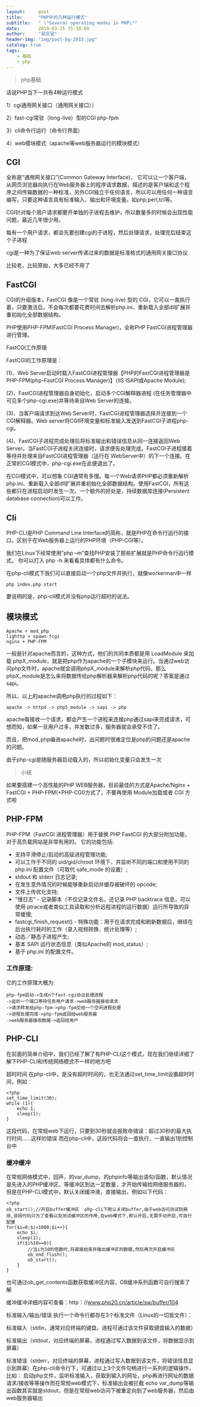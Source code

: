 ```yaml
---
layout:     post
title:      "PHP中的几种运行模式"
subtitle:   " \"Several operating modes in PHP\""
date:       2019-03-25 15:10:00
author:     "吴庆宝"
header-img: "img/post-bg-2015.jpg"
catalog: true
tags:
    - 基础
    - php
---
```


>  php基础

话说PHP当下一共有4种运行模式

1）cgi通用网关接口（通用网关接口））

2）fast-cgi常驻（long-live）型的CGI php-fpm

3）cli命令行运行（命令行界面）

4）web模块模式（apache等web服务器运行的模块模式）

## CGI
全称是“通用网关接口”(Common Gateway Interface)， 它可以让一个客户端，从网页浏览器向执行在Web服务器上的程序请求数据，描述的是客户端和这个程序之间传输数据的一种标准，另外CGI独立于任何语言，所以可以用任何一种语言编写，只要这种语言具有标准输入、输出和环境变量。如php,perl,tcl等。

CGI针对每个用户请求都要开单独的子进程去维护，所以数量多的时候会出现性能问题，最近几年很少用。

每有一个用户请求，都会先要创建cgi的子进程，然后处理请求，处理完后结束这个子进程

cgi是一种为了保证web server传递过来的数据是标准格式的通用网关接口协议

比较老，比较原始，大多已经不用了


## FastCGI
CGI的升级版本，FastCGI 像是一个常驻 (long-live) 型的 CGI，它可以一直执行着，只要激活后，不会每次都要花费时间去解析php.ini、重新载入全部dll扩展并重初始化全部数据结构。

PHP使用PHP-FPM(FastCGI Process Manager)，全称PHP FastCGI进程管理器进行管理。

FastCGI工作原理

FastCGI的工作原理是：

(1)、Web Server启动时载入FastCGI进程管理器【PHP的FastCGI进程管理器是PHP-FPM(php-FastCGI Process Manager)】（IIS ISAPI或Apache Module);

(2)、FastCGI进程管理器自身初始化，启动多个CGI解释器进程 (在任务管理器中可见多个php-cgi.exe)并等待来自Web Server的连接。

(3)、当客户端请求到达Web Server时，FastCGI进程管理器选择并连接到一个CGI解释器。Web server将CGI环境变量和标准输入发送到FastCGI子进程php-cgi。

(4)、FastCGI子进程完成处理后将标准输出和错误信息从同一连接返回Web Server。当FastCGI子进程关闭连接时，请求便告处理完成。FastCGI子进程接着等待并处理来自FastCGI进程管理器（运行在 WebServer中）的下一个连接。在正常的CGI模式中，php-cgi.exe在此便退出了。

在CGI模式中，可以想象 CGI通常有多慢。每一个Web请求PHP都必须重新解析php.ini、重新载入全部dll扩展并重初始化全部数据结构。使用FastCGI，所有这些都只在进程启动时发生一次。一个额外的好处是，持续数据库连接(Persistent database connection)可以工作。

## Cli
PHP-CLI是PHP Command Line Interface的简称，就是PHP在命令行运行的接口，区别于在Web服务器上运行的PHP环境（PHP-CGI等）。

我们在Linux下经常使用”php –m”查找PHP安装了那些扩展就是PHP命令行运行模式。 你可以打入 php -h 来看看具体都有什么命令。

在php-cli模式下我们可以直接启动一个php文件并执行，就像workerman中一样

```
php index.php start
```

要说明的是，php-cli模式并没有php运行超时的说法。

## 模块模式
```
Apache + mod_php
lighttp + spawn-fcgi
nginx + PHP-FPM
```

一般是针对apache而言的，这种方式，他们的共同本质都是用 LoadModule 来加载 phpX_module，就是把php作为apache的一个子模块来运行。当通过web访问php文件时，apache就会调用phpX_module来解析php代码，那么phpX_module是怎么来将数据传给php解析器来解析php代码的呢？答案是通过sapi。

所以，以上的apache调用php执行的过程如下：

```
apache -> httpd -> php5_module -> sapi -> php
```

apache每接收一个请求，都会产生一个进程来连接php通过sapi来完成请求，可想而知，如果一旦用户过多，并发数过多，服务器就会承受不住了。

而且，把mod_php编进apache时，出问题时很难定位是php的问题还是apache的问题。

由于php-cgi是随服务器启动载入的，所以初始化变量只会发生一次

>小结

如果要搭建一个高性能的PHP WEB服务器，目前最佳的方式是Apache/Nginx + FastCGI + PHP-FPM(+PHP-CGI)方式了，不要再使用 Module加载或者 CGI 方式啦

## PHP-FPM 
PHP-FPM（FastCGI 进程管理器）用于替换 PHP FastCGI 的大部分附加功能，对于高负载网站是非常有用的。
它的功能包括:

- 支持平滑停止/启动的高级进程管理功能;
- 可以工作于不同的 uid/gid/chroot 环境下，并监听不同的端口和使用不同的 php.ini 配置文件（可取代 safe_mode 的设置）;
- stdout 和 stderr 日志记录;
- 在发生意外情况的时候能够重新启动并缓存被破坏的 opcode;
- 文件上传优化支持;
- "慢日志" - 记录脚本（不仅记录文件名，还记录 PHP backtrace 信息，可以使用 ptrace或者类似工具读取和分析远程进程的运行数据）运行所导致的异常缓慢;
- fastcgi_finish_request() - 特殊功能：用于在请求完成和刷新数据后，继续在后台执行耗时的工作（录入视频转换、统计处理等）;
- 动态／静态子进程产生;
- 基本 SAPI 运行状态信息（类似Apache的 mod_status）;
- 基于 php.ini 的配置文件。

### 工作原理:
它的工作原理大概为:
```
php-fpm启动->生成n个fast-cgi协议处理进程
->监听一个端口等待任务用户请求->web服务器接收请求
->请求转发给php-fpm->php-fpm交给一个空闲进程处理
->进程处理完成->php-fpm返回给web服务器
->web服务器接收数据->返回给用户
```

## PHP-CLI
在前面的简单介绍中，我们已经了解了有PHP-CLI这个模式，现在我们继续详细了解下PHP-CLI和传统网络模式不一样的地方吧

超时时间
在php-cli中，是没有超时时间的，也无法通过set_time_limit设置超时时间，例如：
```
<?php
set_time_limit(30);
while (1){
    echo 1;
    sleep(1);
}
```

这段代码，在常规web下运行，只要到30秒就会报致命错误：超过30秒的最大执行时间......这样的错误
而在php-cli中，这段代码将会一直执行，一直输出1到控制台中

### 缓冲缓冲
在常规网络模式中，回声，的var_dump，的phpinfo等输出语句/函数，默认情况是先进入的PHP缓冲区，等缓冲区到达一定数量，才开始传输给网络服务器的，但是在PHP-CLI模式中，默认关闭缓冲液，直接输出，例如以下代码：
```
<?php
ob_start();//开启buffer缓冲区  php-cli下默认关闭buffer,由于web访问测试较麻烦,该段代码只为了查看以及测试缓冲区的作用,在web模式下,默认开启,无需手动开启,可自行配置
for($i=0;$i<1000;$i++){
    echo $i;
    sleep(1);
    if($i%10==0){
        //当i为10的倍数时,将直接结束并输出缓冲区的数据,然后再次开启缓冲区
        ob_end_flush();
        ob_start();
    }
}
```
也可通过ob_get_contents函数获取缓冲区内容，OB缓冲系列函数可自行搜索了解

缓冲缓冲详细内容可查看：http：//www.php20.cn/article/sw/buffer/104

标准输入/输出/错误
执行一个命令行都存在3个标准文件（Linux的一切皆文件）：

标准输入（stdin，通常对应终端的键盘，进程可通过该文件获取键盘输入的数据）

标准输出（stdout，对应终端的屏幕，进程通过写入数据到该文件，将数据显示到屏幕）

标准错误（stderr，对应终端的屏幕，进程通过写入数据到该文件，将错误信息显示到屏幕）在php-cli命令行下，可通过以上3个文件句柄进行一系列的逻辑操作，比如：
启动php文件，监听标准输入，获取到输入的网址，php再进行网址的数据请求/接收等等操作而在常规web模式下，标准输出会被拦截
echo var_dump等输出函数其实就是stdout，但是在常规web访问下被重定向到了web服务器，然后由web服务器输出

 


